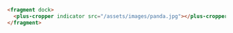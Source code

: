 ```html [template]
<fragment dock>
  <plus-cropper indicator src="/assets/images/panda.jpg"></plus-cropper>
</fragment>
```